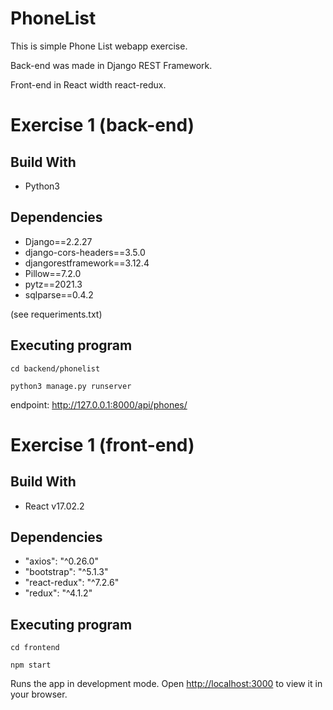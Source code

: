 # PhoneList
This is simple Phone List webapp exercise. 

Back-end was made in Django REST Framework. 

Front-end in React width react-redux.

# Exercise 1 (back-end)

## Build With
- Python3

## Dependencies
- Django==2.2.27
- django-cors-headers==3.5.0
- djangorestframework==3.12.4
- Pillow==7.2.0
- pytz==2021.3
- sqlparse==0.4.2

(see requeriments.txt)

## Executing program
  `cd backend/phonelist`
  
  `python3 manage.py runserver`
  
endpoint: http://127.0.0.1:8000/api/phones/


# Exercise 1 (front-end)

## Build With
- React v17.02.2

## Dependencies
- "axios": "^0.26.0"
- "bootstrap": "^5.1.3"
- "react-redux": "^7.2.6"
- "redux": "^4.1.2"

## Executing program
  `cd frontend`
  
  `npm start`
  
Runs the app in development mode.
Open [http://localhost:3000](http://localhost:3000) to view it in your browser.








